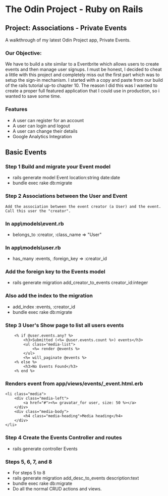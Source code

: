 # The Odin Project - Ruby on Rails
## Project: Associations - Private Events 

A walkthrough of my latest Odin Project app, Private Events.

### Our Objective:

We have to build a site similar to a Eventbrite which allows users to create events and then manage user signups. I must be honest, I decided to cheat a little with this project and completely miss out the first part which was to setup the sign-in mechanism. I started with a copy and paste from our build of the rails tutorial up-to chapter 10. The reason I did this was I wanted to create a proper full featured application that I could use in production, so i wanted to save some time.

### Features

- A user can register for an account
- A user can login and logout
- A user can change their details
- Google Analytics Integration

## Basic Events

### Step 1 Build and migrate your Event model

- rails generate model Event location:string date:date
- bundle exec rake db:migrate

### Step 2 Associations between the User and Event

    Add the association between the event creator (a User) and the event. 
    Call this user the "creator".

### In app\models\event.rb
- belongs_to :creator, :class_name => "User"

### In app\models\user.rb
- has_many :events, :foreign_key => :creator_id

### Add the foreign key to the Events model
- rails generate migration add_creator_to_events creator_id:integer

### Also add the index to the migration
- add_index  :events, :creator_id
- bundle exec rake db:migrate

### Step 3 User's Show page to list all users events

		<% if @user.events.any? %>
			<h3>Submitted (<%= @user.events.count %>) events</h3>
			<ul class="media-list">
				<%= render @events %>
			</ul>
			<%= will_paginate @events %>
		<% else %>
			<h3>No Events Found</h3>
		<% end %>

### Renders event from app/views/events/_event.html.erb

	<li class="media">
		<div class="media-left">
			<a href="#"><%= gravatar_for user, size: 50 %></a>
		</div>
		<div class="media-body">
			<h4 class="media-heading">Media heading</h4>
		</div>
	</li>

### Step 4 Create the  Events Controller and routes

- rails generate controller Events

### Steps 5, 6, 7, and 8

- For steps 5 to 8
- rails generate migration add_desc_to_events description:text
- bundle exec rake db:migrate
- Do all the normal CRUD actions and views.